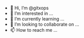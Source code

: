 - 👋 Hi, I’m @gitxops
- 👀 I’m interested in ...
- 🌱 I’m currently learning ...
- 💞️ I’m looking to collaborate on ...
- 📫 How to reach me ...

<!---
gitxops/gitxops is a ✨ special ✨ repository because its `README.md` (this file) appears on your GitHub profile.
You can click the Preview link to take a look at your changes.
--->
